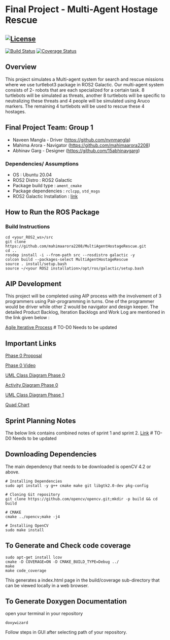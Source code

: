 # Final Project - Multi-Agent Hostage Rescue
[![License](https://img.shields.io/badge/License-Apache%202.0-blue.svg)](https://opensource.org/licenses/Apache-2.0)
---
[![Build Status](https://github.com/mahimaarora2208/MultiAgentHostageRescue/actions/workflows/build_and_coveralls.yml/badge.svg)](https://github.com/mahimaarora2208/MultiAgentHostageRescue//actions/workflows/build_and_coveralls.yml)
[![Coverage Status](https://coveralls.io/repos/github/mahimaarora2208/MultiAgentHostageRescue/badge.svg?branch=main)](https://coveralls.io/github/mahimaarora2208/MultiAgentHostageRescue?branch=main)

## Overview
This project simulates a Multi-agent system for search and rescue missions where we use turtlebot3 package in ROS2 Galactic. Our multi-agent system consists of 2- robots that are each specialized for a certain task. 8 turtlebots will be simulated as threats, another 8 turtlebots will be specific to neutralizing these threats and 4 people will be simulated using Aruco markers. The remaining 4 turtlebots will be used to rescue these 4 hostages.

## Final Project Team: Group 1

 - Naveen Mangla - Driver (https://github.com/nvnmangla)
 - Mahima Arora - Navigator (https://github.com/mahimaarora2208)
 - Abhinav Garg - Designer (https://github.com/15abhinavgarg)


### Dependencies/ Assumptions
- OS : Ubuntu 20.04 
- ROS2 Distro : ROS2 Galactic
- Package build type : ```ament_cmake ```
- Package dependencies : ```rclcpp```, ```std_msgs``` 
- ROS2 Galactic Installation : [link](https://docs.ros.org/en/galactic/Installation/Ubuntu-Install-Debians.html)


## How to Run the ROS Package
### Build Instructions
```
cd <your_ROS2_ws>/src
git clone https://github.com/mahimaarora2208/MultiAgentHostageRescue.git
cd ..   
rosdep install -i --from-path src --rosdistro galactic -y
colcon build --packages-select MultiAgentHostageRescue
source . install/setup.bash
source ~/<your ROS2 installation>/opt/ros/galactic/setup.bash
```

## AIP Development

This project will be completed using AIP process with the involvement of 3 programmers using Pair-programming in turns. One of the programmer would be driver while other 2 would be navigator and design keeper. The detailed Product Backlog, Iteration Backlogs and Work Log are mentioned in the link given below :

[Agile Iterative Process](https://docs.google.com/spreadsheets/d/1lvFBjKfvxlf-LXtopkBy3UAMlyQPi31W/edit?usp=sharing&ouid=106728747057946217321&rtpof=true&sd=true)  # TO-D0 Needs to be updated

## Important Links

[Phase 0 Proposal](https://drive.google.com/file/d/1Q7Ae7BqAT_y9z2TzFeA78kWwCRC0aNpY/view?usp=share_link)

[Phase 0 Video](https://drive.google.com/file/d/1j9FvWYJ_o5ee0BTNtfcTjndG6ISZVPU-/view)

[UML Class Diagram Phase 0](https://drive.google.com/file/d/1heAoCuE7eX8_rLSVcIel38kI9LPRAprV/view?usp=share_link)

[Activity Diagram Phase 0](https://drive.google.com/file/d/1A6i3RmnGnbHXjkOn1xPDj8RQZXLSRa0C/view?usp=share_link) 

[UML Class Diagram Phase 1](https://drive.google.com/file/d/1JzUevGegXdIdqE3Zfjjsl4-EG7zrwGUV/view?usp=share_link)


[Quad Chart](https://drive.google.com/file/d/1Q7Ae7BqAT_y9z2TzFeA78kWwCRC0aNpY/view?usp=share_link)

## Sprint Planning Notes
The below link contains combined notes of sprint 1 and sprint 2.
[Link](https://docs.google.com/document/d/1r_AImnCmMG55agtjQzNZ3n2YdrxkfY6n6iax4RRetbs/edit?usp=sharing) # TO-D0 Needs to be updated


## Downloading Dependencies
The main dependency that needs to be downloaded is openCV 4.2 or above.


```
# Installing Dependencies
sudo apt install -y g++ cmake make git libgtk2.0-dev pkg-config

# Cloning Git repository
git clone https://github.com/opencv/opencv.git;mkdir -p build && cd build

# CMAKE
cmake ../opencv;make -j4

# Installing OpenCV 
sudo make install
```

## To Generate and Check code coverage
```
sudo apt-get install lcov
cmake -D COVERAGE=ON -D CMAKE_BUILD_TYPE=Debug ../
make
make code_coverage
```
This generates a index.html page in the build/coverage sub-directory that can be viewed locally in a web browser.

## To Generate Doxygen Documentation
open your terminal in your repository
```
doxywizard
```
Follow steps in GUI after selecting path of your repository.
